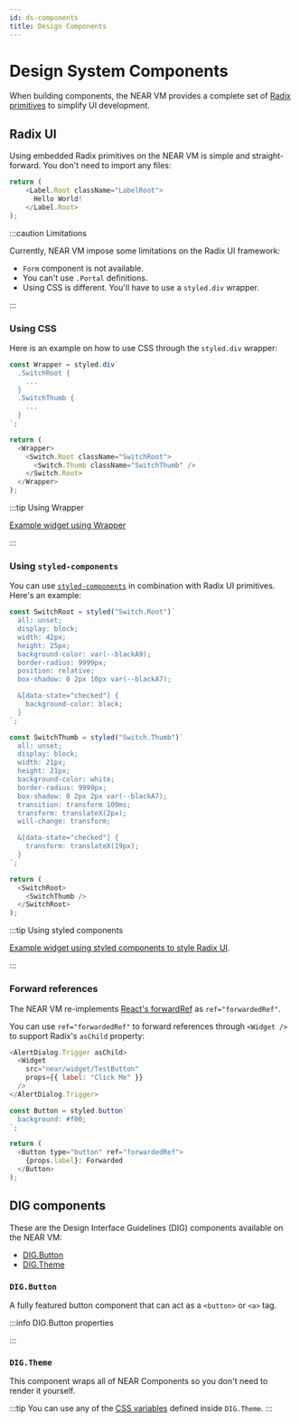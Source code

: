 ```yaml
---
id: ds-components
title: Design Components
---
```


# Design System Components

When building components, the NEAR VM provides a complete set of [Radix primitives](https://www.radix-ui.com/docs/primitives/overview/introduction) to simplify UI development.

## Radix UI

Using embedded Radix primitives on the NEAR VM is simple and straight-forward. You don't need to import any files:

```js
return (
    <Label.Root className="LabelRoot">
      Hello World!
    </Label.Root>
);
```

:::caution Limitations

Currently, NEAR VM impose some limitations on the Radix UI framework:

- `Form` component is not available.
- You can't use `.Portal` definitions.
- Using CSS is different. You'll have to use a `styled.div` wrapper.

:::

### Using CSS

Here is an example on how to use CSS through the `styled.div` wrapper:

```js
const Wrapper = styled.div`
  .SwitchRoot {
    ...
  }
  .SwitchThumb {
    ...
  }
`;

return (
  <Wrapper>
    <Switch.Root className="SwitchRoot">
      <Switch.Thumb className="SwitchThumb" />
    </Switch.Root>
  </Wrapper>
);
```

:::tip Using Wrapper

[Example widget using Wrapper](https://near.org/#/near/widget/ComponentDetailsPage?src=near/widget/RadixTooltipTest)

:::

### Using `styled-components`

You can use [`styled-components`](../../2.build/3.near-components/anatomy/builtin-components.md#styled-components) in combination with Radix UI primitives. Here's an example:

```js
const SwitchRoot = styled("Switch.Root")`
  all: unset;
  display: block;
  width: 42px;
  height: 25px;
  background-color: var(--blackA9);
  border-radius: 9999px;
  position: relative;
  box-shadow: 0 2px 10px var(--blackA7);

  &[data-state="checked"] {
    background-color: black;
  }
`;

const SwitchThumb = styled("Switch.Thumb")`
  all: unset;
  display: block;
  width: 21px;
  height: 21px;
  background-color: white;
  border-radius: 9999px;
  box-shadow: 0 2px 2px var(--blackA7);
  transition: transform 100ms;
  transform: translateX(2px);
  will-change: transform;

  &[data-state="checked"] {
    transform: translateX(19px);
  }
`;

return (
  <SwitchRoot>
    <SwitchThumb />
  </SwitchRoot>
);
```

:::tip Using styled components

[Example widget using styled components to style Radix UI](https://near.org/#/near/widget/ComponentDetailsPage?src=near/widget/RadixSwitchTest).

:::

### Forward references

The NEAR VM re-implements [React's forwardRef](https://react.dev/reference/react/forwardRef#reference) as `ref="forwardedRef"`.

You can use `ref="forwardedRef"` to forward references through `<Widget />` to support Radix's `asChild` property:

```js title='Dialog.jsx'
<AlertDialog.Trigger asChild>
  <Widget
    src="near/widget/TestButton"
    props={{ label: "Click Me" }}
  />
</AlertDialog.Trigger>
```

```js title='TestButton.jsx'
const Button = styled.button`
  background: #f00;
`;

return (
  <Button type="button" ref="forwardedRef">
    {props.label}: Forwarded
  </Button>
);
```

## DIG components

These are the Design Interface Guidelines (DIG) components available on the NEAR VM:

- [DIG.Button](https://near.org/#/near/widget/ComponentDetailsPage?src=near/widget/DIG.Button)
- [DIG.Theme](https://near.org/#/near/widget/ComponentDetailsPage?src=near/widget/DIG.Theme)

### `DIG.Button`

A fully featured button component that can act as a `<button>` or `<a>` tag.

:::info DIG.Button properties

:::

### `DIG.Theme`

This component wraps all of NEAR Components so you don't need to render it yourself.

:::tip
You can use any of the [CSS variables](https://near.org/near/widget/ComponentDetailsPage?src=near/widget/DIG.Theme\&tab=source) defined inside `DIG.Theme`.
:::
